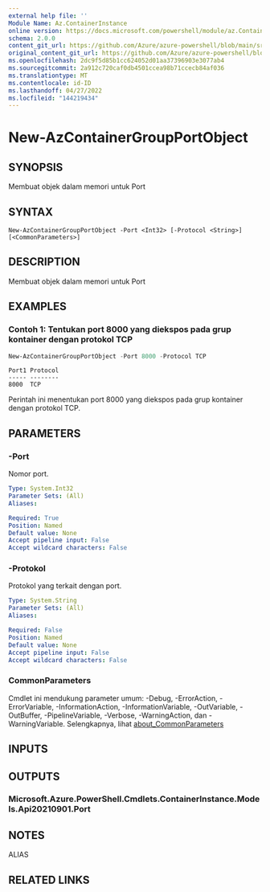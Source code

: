 ```yaml
---
external help file: ''
Module Name: Az.ContainerInstance
online version: https://docs.microsoft.com/powershell/module/az.ContainerInstance/new-AzContainerGroupPortObject
schema: 2.0.0
content_git_url: https://github.com/Azure/azure-powershell/blob/main/src/ContainerInstance/help/New-AzContainerGroupPortObject.md
original_content_git_url: https://github.com/Azure/azure-powershell/blob/main/src/ContainerInstance/help/New-AzContainerGroupPortObject.md
ms.openlocfilehash: 2dc9f5d85b1cc624052d01aa37396903e3077ab4
ms.sourcegitcommit: 2a912c720caf0db4501ccea98b71ccecb84af036
ms.translationtype: MT
ms.contentlocale: id-ID
ms.lasthandoff: 04/27/2022
ms.locfileid: "144219434"
---
```

# New-AzContainerGroupPortObject

## SYNOPSIS
Membuat objek dalam memori untuk Port

## SYNTAX

```
New-AzContainerGroupPortObject -Port <Int32> [-Protocol <String>] [<CommonParameters>]
```

## DESCRIPTION
Membuat objek dalam memori untuk Port

## EXAMPLES

### Contoh 1: Tentukan port 8000 yang diekspos pada grup kontainer dengan protokol TCP
```powershell
New-AzContainerGroupPortObject -Port 8000 -Protocol TCP
```

```output
Port1 Protocol
----- --------
8000  TCP
```

Perintah ini menentukan port 8000 yang diekspos pada grup kontainer dengan protokol TCP.

## PARAMETERS

### -Port
Nomor port.

```yaml
Type: System.Int32
Parameter Sets: (All)
Aliases:

Required: True
Position: Named
Default value: None
Accept pipeline input: False
Accept wildcard characters: False
```

### -Protokol
Protokol yang terkait dengan port.

```yaml
Type: System.String
Parameter Sets: (All)
Aliases:

Required: False
Position: Named
Default value: None
Accept pipeline input: False
Accept wildcard characters: False
```

### CommonParameters
Cmdlet ini mendukung parameter umum: -Debug, -ErrorAction, -ErrorVariable, -InformationAction, -InformationVariable, -OutVariable, -OutBuffer, -PipelineVariable, -Verbose, -WarningAction, dan -WarningVariable. Selengkapnya, lihat [about_CommonParameters](http://go.microsoft.com/fwlink/?LinkID=113216)

## INPUTS

## OUTPUTS

### Microsoft.Azure.PowerShell.Cmdlets.ContainerInstance.Models.Api20210901.Port

## NOTES

ALIAS

## RELATED LINKS

